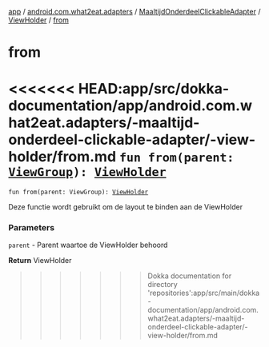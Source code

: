 [app](../../../index.md) / [android.com.what2eat.adapters](../../index.md) / [MaaltijdOnderdeelClickableAdapter](../index.md) / [ViewHolder](index.md) / [from](./from.md)

# from

<<<<<<< HEAD:app/src/dokka-documentation/app/android.com.what2eat.adapters/-maaltijd-onderdeel-clickable-adapter/-view-holder/from.md
`fun from(parent: `[`ViewGroup`](https://developer.android.com/reference/android/view/ViewGroup.html)`): `[`ViewHolder`](index.md)
=======
`fun from(parent: ViewGroup): `[`ViewHolder`](index.md)

Deze functie wordt gebruikt om de layout te binden aan de ViewHolder

### Parameters

`parent` - Parent waartoe de ViewHolder behoord

**Return**
ViewHolder

>>>>>>> Dokka documentation for directory 'repositories':app/src/main/dokka-documentation/app/android.com.what2eat.adapters/-maaltijd-onderdeel-clickable-adapter/-view-holder/from.md
